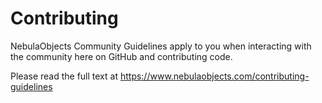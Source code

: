 # Contributing

NebulaObjects Community Guidelines apply to you when interacting with the community here on GitHub and contributing code.

Please read the full text at https://www.nebulaobjects.com/contributing-guidelines
